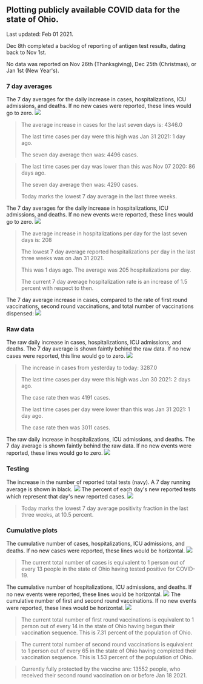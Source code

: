## Plotting publicly available COVID data for the state of Ohio. 

Last updated: Feb 01 2021. 

Dec 8th completed a backlog of reporting of antigen test results, dating back to Nov 1st.

No data was reported on Nov 26th (Thanksgiving), Dec 25th (Christmas), or Jan 1st (New Year's).
### 7 day averages
The 7 day averages for the daily increase in cases, hospitalizations, ICU admissions, and deaths. If no new cases were reported, these lines would go to zero.
![](7dayaverage_cases.png)

>The average increase in cases for the last seven days is: 4346.0
>
>The last time cases per day were this high was Jan 31 2021: 1 day ago.
>
>The seven day average then was: 4496 cases.

>
>The last time cases per day was lower than this was Nov 07 2020: 86 days ago.
>
>The seven day average then was: 4290 cases.
>
>Today marks the lowest 7 day average in the last three weeks.

The 7 day averages for the daily increase in hospitalizations, ICU admissions, and deaths. If no new events were reported, these lines would go to zero.
![](7dayaverage_hospital.png)

>The average increase in hospitalizations per day for the last seven days is: 208
>
>The lowest 7 day average reported hospitalizations per day in the last three weeks was on Jan 31 2021.
>
>This was 1 days ago. The average was 205 hospitalizations per day.
>
>The current 7 day average hospitalization rate is an increase of 1.5 percent with respect to then.

The 7 day average increase in cases, compared to the rate of first round vaccinations, second round vaccinations, and total number of vaccinations dispensed:
![](DailyVaccinationsCases.png)

### Raw data
The raw daily increase in cases, hospitalizations, ICU admissions, and deaths. The 7 day average is shown faintly behind the raw data. If no new cases were reported, this line would go to zero.
![](DailyCases.png)

>The increase in cases from yesterday to today: 3287.0 
>
>The last time cases per day were this high was Jan 30 2021: 2 days ago. 
>
>The case rate then was 4191 cases.
>
>The last time cases per day were lower than this was Jan 31 2021: 1 day ago. 
>
>The case rate then was 3011 cases.

The raw daily increase in hospitalizations, ICU admissions, and deaths. The 7 day average is shown faintly behind the raw data. If no new events were reported, these lines would go to zero.
![](DailyHospitalizations.png)

### Testing

The increase in the number of reported total tests (navy). A 7 day running average is shown in black.
![](DailyTests.png)
The percent of each day's new reported tests which represent that day's new reported cases.
![](percentpositive_tests.png)

>Today marks the lowest 7 day average positivity fraction in the last three weeks, at 10.5 percent.

### Cumulative plots
The cumulative number of cases, hospitalizations, ICU admissions, and deaths. If no new cases were reported, these lines would be horizontal.
![](Cases.png)

>The current total number of cases is equivalent to 1 person out of every 13 people in the state of Ohio having tested positive for COVID-19.

The cumulative number of hospitalizations, ICU admissions, and deaths. If no new events were reported, these lines would be horizontal.
![](Hospitalizations.png)
The cumulative number of first and second round vaccinations. If no new events were reported, these lines would be horizontal.
![](Vaccinations.png)

>The current total number of first round vaccinations is equivalent to 1 person out of every 14 in the state of Ohio having begun their vaccination sequence.
>This is 7.31 percent of the population of Ohio.

>The current total number of second round vaccinations is equivalent to 1 person out of every 65 in the state of Ohio having completed their vaccination sequence.
>This is 1.53 percent of the population of Ohio.

>Currently fully protected by the vaccine are: 13552 people, who received their second round vaccination on or before Jan 18 2021.

